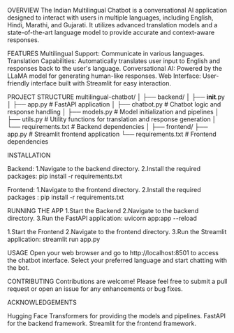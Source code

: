 OVERVIEW
The Indian Multilingual Chatbot is a conversational AI application designed to interact with users in multiple languages, including English, Hindi, Marathi, and Gujarati. It utilizes advanced translation models and a state-of-the-art language model to provide accurate and context-aware responses.

FEATURES
Multilingual Support: Communicate in various languages.
Translation Capabilities: Automatically translates user input to English and responses back to the user's language.
Conversational AI: Powered by the LLaMA model for generating human-like responses.
Web Interface: User-friendly interface built with Streamlit for easy interaction.

PROJECT STRUCTURE
multilingual-chatbot/
│
├── backend/
│ ├── __init__.py
│ ├── app.py # FastAPI application
│ ├── chatbot.py # Chatbot logic and response handling
│ ├── models.py # Model initialization and pipelines
│ ├── utils.py # Utility functions for translation and response generation
│ └── requirements.txt # Backend dependencies
│
├── frontend/
  ├── app.py # Streamlit frontend application
  └── requirements.txt # Frontend dependencies



INSTALLATION

Backend:
1.Navigate to the backend directory.
2.Install the required packages: pip install -r requirements.txt

Frontend:
1.Navigate to the frontend directory.
2.Install the required packages : pip install -r requirements.txt

RUNNING THE APP
1.Start the Backend
2.Navigate to the backend directory.
3.Run the FastAPI application: uvicorn app:app --reload

1.Start the Frontend
2.Navigate to the frontend directory.
3.Run the Streamlit application: streamlit run app.py


USAGE
Open your web browser and go to http://localhost:8501 to access the chatbot interface.
Select your preferred language and start chatting with the bot.

CONTRIBUTING
Contributions are welcome! Please feel free to submit a pull request or open an issue for any enhancements or bug fixes.


ACKNOWLEDGEMENTS

Hugging Face Transformers for providing the models and pipelines.
FastAPI for the backend framework.
Streamlit for the frontend framework.


